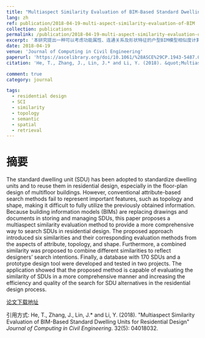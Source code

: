 ```yaml
---
title: "Multiaspect Similarity Evaluation of BIM-Based Standard Dwelling Units for Residential Design"
lang: zh
ref: publication/2018-04-19-multi-aspect-similarity-evaluation-of-BIM
collection: publications
permalink: /publication/2018-04-19-multi-aspect-similarity-evaluation-of-BIM
excerpt: '本研究提出一种可以考虑功能属性、连通关系及形状特征的户型BIM模型相似度计算方法，可提升设计户型推荐与查询的效率、准确度'
date: 2018-04-19
venue: 'Journal of Computing in Civil Engineering'
paperurl: 'https://ascelibrary.org/doi/10.1061/%28ASCE%29CP.1943-5487.0000774'
citation: 'He, T., Zhang, J., Lin, J.* and Li, Y. (2018). &quot;Multiaspect Similarity Evaluation of BIM-Based Standard Dwelling Units for Residential Design&quot; <i>Journal of Computing in Civil Engineering</i>. 32(5): 04018032.'

comment: true
category: journal

tags: 
  - residential design
  - SCI
  - similarity
  - topology
  - semantic
  - spatial
  - retrieval
---
```



摘要
====

The standard dwelling unit (SDU) has been adopted to standardize dwelling units and to reuse them in residential design, especially in the floor-plan design of multifloor buildings. However, conventional attribute-based search methods fail to represent important features, such as topology and shape, making it difficult to fully utilize the previously obtained information. Because building information models (BIMs) are replacing drawings and documents in storing and managing SDUs, this paper proposes a multiaspect similarity evaluation method to provide a more comprehensive way to search SDUs in residential design. The proposed approach introduced six similarities and their corresponding evaluation methods from the aspects of attribute, topology, and shape. Furthermore, a combined similarity was proposed to combine different similarities to reflect designers’ search intentions. Finally, a database with 170 SDUs and a prototype design tool were developed and tested in two projects. The application showed that the proposed method is capable of evaluating the similarity of SDUs in a more comprehensive manner and increasing the efficiency and quality of the search for SDU alternatives in the residential design process.

[论文下载地址](https://ascelibrary.org/doi/10.1061/%28ASCE%29CP.1943-5487.0000774)

引用方式: He, T., Zhang, J., Lin, J.* and Li, Y. (2018). &quot;Multiaspect Similarity Evaluation of BIM-Based Standard Dwelling Units for Residential Design&quot; <i>Journal of Computing in Civil Engineering</i>. 32(5): 04018032.